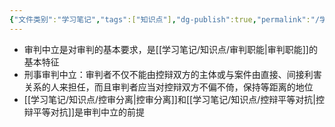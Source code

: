 ```yaml
---
{"文件类别":"学习笔记","tags":["知识点"],"dg-publish":true,"permalink":"/学习笔记/知识点/审判中立/","dgPassFrontmatter":true}
---
```


- 审判中立是对审判的基本要求，是[[学习笔记/知识点/审判职能\|审判职能]]的基本特征
- 刑事审判中立：审判者不仅不能由控辩双方的主体或与案件由直接、间接利害关系的人来担任，而且审判者应当对控辩双方不偏不倚，保持等距离的地位
- [[学习笔记/知识点/控审分离\|控审分离]]和[[学习笔记/知识点/控辩平等对抗\|控辩平等对抗]]是审判中立的前提